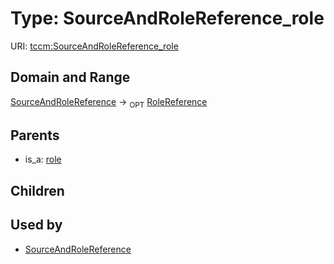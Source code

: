 
# Type: SourceAndRoleReference_role




URI: [tccm:SourceAndRoleReference_role](https://hotecosystem.org/tccm/SourceAndRoleReference_role)


## Domain and Range

[SourceAndRoleReference](SourceAndRoleReference.md) ->  <sub>OPT</sub> [RoleReference](RoleReference.md)

## Parents

 *  is_a: [role](role.md)

## Children


## Used by

 * [SourceAndRoleReference](SourceAndRoleReference.md)
